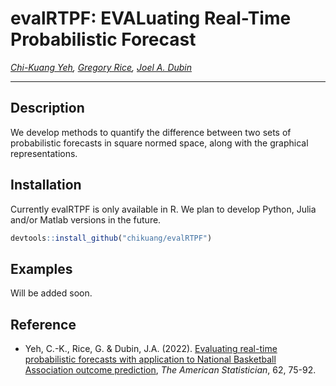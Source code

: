 # evalRTPF: EVALuating Real-Time Probabilistic Forecast

*[Chi-Kuang Yeh](https://chikuang.github.io/), [Gregory Rice](https://uwaterloo.ca/statistics-and-actuarial-science/profiles/greg-rice), [Joel A. Dubin](https://uwaterloo.ca/statistics-and-actuarial-science/profiles/joel-dubin)*

---

## Description

We develop methods to quantify the difference between two sets of probabilistic forecasts in square normed space, along with the graphical representations.

## Installation

Currently evalRTPF is only available in R. We plan to develop Python, Julia and/or Matlab versions in the future.

```r
devtools::install_github("chikuang/evalRTPF")
```

## Examples

Will be added soon.

## Reference 

* Yeh, C.-K., Rice, G. & Dubin, J.A. (2022). [Evaluating real-time probabilistic forecasts with application to National Basketball Association outcome prediction](https://www.tandfonline.com/doi/abs/10.1080/00031305.2021.1967781?journalCode=utas20), *The American Statistician*, 62, 75-92. 
